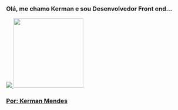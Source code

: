 ### Olá, me chamo Kerman e sou Desenvolvedor Front end...

<div style="display: flex">
  <a href="https://github.com/KermanJR" />
  <img  src="https://github-readme-stats.vercel.app/api?username=kermanjr&theme=algolia&show_icons=true"/>
   <img style="height: 190px" src="https://github-readme-stats.vercel.app/api/top-langs/?username=kermanjr&theme=algolia&layout=compact"/>
 
</div>
<div class="info">
            <h3 class="by">Por: Kerman Mendes</h3>
        <a href="https://web.facebook.com/kerman.pereira/"><img src="https://img.shields.io/badge/Facebook-1877F2?style=for-the-badge&logo=facebook&logoColor=white" alt=""></a> 
        <a href="https://www.instagram.com/kermanpereira/"><img src="https://img.shields.io/badge/Instagram-E4405F?style=for-the-badge&logo=instagram&logoColor=white" alt=""></a>
        <a href="https://github.com/KermanJR"><img src="https://img.shields.io/badge/GitHub-100000?style=for-the-badge&logo=github&logoColor=white" alt=""></a>
        </div>

